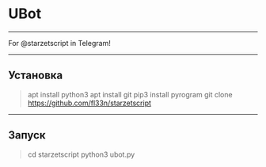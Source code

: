 # UBot
____
For @starzetscript in Telegram!
____

## Установка
> apt install python3 
> apt install git
> pip3 install pyrogram
> git clone https://github.com/fl33n/starzetscript
____
## Запуск
> cd starzetscript
> python3 ubot.py

